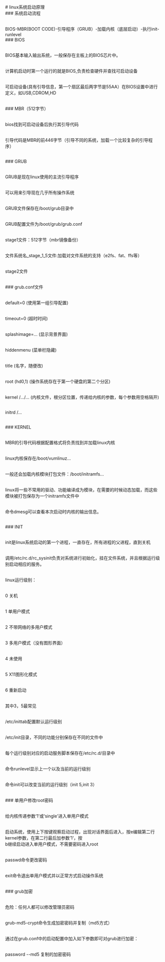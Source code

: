 <br># linux系统启动原理
<br>### 系统启动流程<br>

<br>BIOS-MBR(BOOT CODE)-引导程序（GRUB）-加载内核（底层启动）-执行init-runlevel
<br>### BIOS<br>

<br>BIOS基本输入输出系统，一般保存在主板上的BIOS芯片中。<br>

<br>计算机启动时第一个运行的就是BIOS,负责检查硬件并查找可启动设备<br>

<br>可启动设备(具有引导信息，第一个扇区最后两字节是55AA）在BIOS设置中进行定义，如USB,CDROM,HD<br>

<br>### MBR（512字节）<br>

<br>bios找到可启动设备后执行其引导代码<br>

<br>引导代码是MBR的前446字节（引导不同的系统，加载一个比较复杂的引导程序）<br>

<br>### GRUB<br>

<br>GRUB是现在linux使用的主流引导程序<br>

<br>可以用来引导现在几乎所有操作系统<br>

<br>GRUB文件保存在/boot/grub目录中<br>

<br>GRUB配置文件为/boot/grub/grub.conf<br>

<br>stage1文件：512字节（mbr镜像备份）<br>

<br>文件系统名_stage_1_5文件:加载对文件系统的支持（e2fs、fat、ffs等）<br>

<br>stage2文件<br>

<br>### grub.conf文件<br>

<br>default=0 (使用第一组引导配置)<br>

<br>timeout=0 (超时时间)<br>

<br>splashimage=... (显示背景界面)<br>

<br>hiddenmenu (菜单栏隐藏)<br>

<br>title (名字，随便改)<br>

<br>root (hd0,1)  (操作系统存在于第一个硬盘的第二个分区)<br>

<br>kernel /.../... (内核文件，根分区位置，传递给内核的参数，每个参数用空格隔开)<br>

<br>initrd /...<br>

<br>### KERNEL<br>

<br>MBR的引导代码根据配置格式将负责找到并加载linux内核<br>

<br>linux内核保存在/boot/vumlinuz...<br>

<br>一般还会加载内核模块打包文件：/boot/initramfs...<br>

<br>linux将一些不常用的驱动、功能编译成为模块，在需要的时候动态加载，而这些模块被打包保存为一个initramfs文件中<br>

<br>命令dmesg可以查看本次启动时内核的输出信息。<br>

<br>### INIT<br>

<br>init是linux系统启动的第一个进程，一直存在，所有进程的父进程，直到关机<br>

<br>调用/etc/rc.d/rc_sysinit负责对系统进行初始化，挂在文件系统，并且根据运行级别启动相应的服务。<br>

<br>linux运行级别：<br>

<br>0 关机<br>

<br>1 单用户模式<br>

<br>2 不带网络的多用户模式<br>

<br>3 多用户模式（没有图形界面）<br>

<br>4 未使用<br>

<br>5 X11图形化模式<br>

<br>6 重新启动<br>

<br>其中3，5最常见<br>

<br>/etc/inittab配置默认运行级别<br>

<br>/etc/init目录，不同的功能分别保存在不同的文件中<br>

<br>每个运行级别对应的启动服务脚本保存在/etc/rc.d/目录中<br>

<br>命令runlevel显示上一个以及当前的运行级别<br>

<br>命令init可以改变当前的运行级别（init 5,init 3）<br>

<br>### 单用户修改root密码<br>

<br>给内核传递参数‘1’或‘single'进入单用户模式<br>

<br>启动系统，使用上下按键观察启动过程，出现对话界面后进入，按e编辑第二行kernel参数，在第二行最后加参数’1‘，按
<br>b继续启动进入单用户模式，不需要密码进入root<br>

<br>passwd命令更改密码<br>

<br>exit命令退出单用户模式并以正常方式启动操作系统<br>

<br>### grub加密<br>

<br>危险：任何人都可以修改管理员密码<br>

<br>grub-md5-crypt命令生成加密密码并复制（md5方式）<br>

<br>通过在grub.conf中的启动配置中加入如下参数即可对grub进行加密：<br>

<br>password --md5 复制的加密密码<br>

